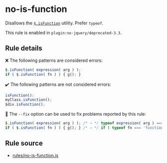 # no-is-function

Disallows the [`$.isFunction`](https://api.jquery.com/jQuery.isFunction/) utility. Prefer `typeof`.

This rule is enabled in `plugin:no-jquery/deprecated-3.3`.

## Rule details

❌ The following patterns are considered errors:
```js
$.isFunction( expression( arg ) );
if ( $.isFunction( fn ) ) { g(); }
```

✔️ The following patterns are not considered errors:
```js
isFunction();
myClass.isFunction();
$div.isFunction();
```

🔧 The `--fix` option can be used to fix problems reported by this rule:
```js
$.isFunction( expression( arg ) ); /* → */ typeof expression( arg ) === 'function';
if ( $.isFunction( fn ) ) { g(); } /* → */ if ( typeof fn === 'function' ) { g(); }
```
## Rule source

* [rules/no-is-function.js](../rules/no-is-function.js)
